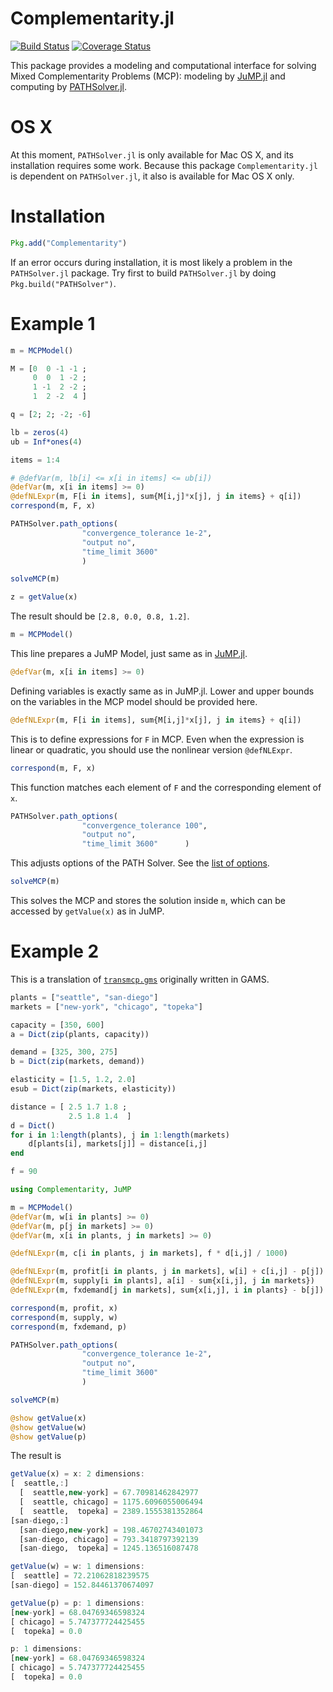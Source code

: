 # Complementarity.jl

[![Build Status](https://travis-ci.org/chkwon/Complementarity.jl.svg?branch=master)](https://travis-ci.org/chkwon/Complementarity.jl)
[![Coverage Status](https://coveralls.io/repos/github/chkwon/Complementarity.jl/badge.svg?branch=master)](https://coveralls.io/github/chkwon/Complementarity.jl?branch=master)


This package provides a modeling and computational interface for solving Mixed Complementarity Problems (MCP): modeling by [JuMP.jl](https://github.com/JuliaOpt/JuMP.jl) and computing by [PATHSolver.jl](https://github.com/chkwon/PATHSolver.jl).


# OS X

At this moment, `PATHSolver.jl` is only available for Mac OS X, and its installation requires some work. Because this package `Complementarity.jl` is dependent on `PATHSolver.jl`, it also is available for Mac OS X only.

# Installation

```julia
Pkg.add("Complementarity")
```

If an error occurs during installation, it is most likely a problem in the `PATHSolver.jl` package. Try first to build `PATHSolver.jl` by doing `Pkg.build("PATHSolver")`.


# Example 1

```julia
m = MCPModel()

M = [0  0 -1 -1 ;
     0  0  1 -2 ;
     1 -1  2 -2 ;
     1  2 -2  4 ]

q = [2; 2; -2; -6]

lb = zeros(4)
ub = Inf*ones(4)

items = 1:4

# @defVar(m, lb[i] <= x[i in items] <= ub[i])
@defVar(m, x[i in items] >= 0)
@defNLExpr(m, F[i in items], sum{M[i,j]*x[j], j in items} + q[i])
correspond(m, F, x)

PATHSolver.path_options(
                "convergence_tolerance 1e-2",
                "output no",
                "time_limit 3600"
                )

solveMCP(m)

z = getValue(x)
````
The result should be `[2.8, 0.0, 0.8, 1.2]`.

```julia
m = MCPModel()
```
This line prepares a JuMP Model, just same as in [JuMP.jl](https://github.com/JuliaOpt/JuMP.jl).

```julia
@defVar(m, x[i in items] >= 0)
```
Defining variables is exactly same as in JuMP.jl. Lower and upper bounds on the variables in the MCP model should be provided here.

```julia
@defNLExpr(m, F[i in items], sum{M[i,j]*x[j], j in items} + q[i])
```
This is to define expressions for `F` in MCP. Even when the expression is linear or quadratic, you should use the nonlinear version `@defNLExpr`.

```julia
correspond(m, F, x)
```
This function matches each element of `F` and the corresponding element of `x`.

```julia
PATHSolver.path_options(   
                "convergence_tolerance 100",
                "output no",
                "time_limit 3600"      )
```
This adjusts options of the PATH Solver. See the [list of options](http://www.cs.wisc.edu/~ferris/path/options.pdf).

```julia
solveMCP(m)
```
This solves the MCP and stores the solution inside `m`, which can be accessed by `getValue(x)` as in JuMP.


# Example 2

This is a translation of [`transmcp.gms`](http://www.gams.com/modlib/libhtml/transmcp.htm) originally written in GAMS.

```julia
plants = ["seattle", "san-diego"]
markets = ["new-york", "chicago", "topeka"]

capacity = [350, 600]
a = Dict(zip(plants, capacity))

demand = [325, 300, 275]
b = Dict(zip(markets, demand))

elasticity = [1.5, 1.2, 2.0]
esub = Dict(zip(markets, elasticity))

distance = [ 2.5 1.7 1.8 ;
             2.5 1.8 1.4  ]
d = Dict()
for i in 1:length(plants), j in 1:length(markets)
    d[plants[i], markets[j]] = distance[i,j]
end

f = 90

using Complementarity, JuMP

m = MCPModel()
@defVar(m, w[i in plants] >= 0)
@defVar(m, p[j in markets] >= 0)
@defVar(m, x[i in plants, j in markets] >= 0)

@defNLExpr(m, c[i in plants, j in markets], f * d[i,j] / 1000)

@defNLExpr(m, profit[i in plants, j in markets], w[i] + c[i,j] - p[j])
@defNLExpr(m, supply[i in plants], a[i] - sum{x[i,j], j in markets})
@defNLExpr(m, fxdemand[j in markets], sum{x[i,j], i in plants} - b[j])

correspond(m, profit, x)
correspond(m, supply, w)
correspond(m, fxdemand, p)

PATHSolver.path_options(
                "convergence_tolerance 1e-2",
                "output no",
                "time_limit 3600"
                )

solveMCP(m)

@show getValue(x)
@show getValue(w)
@show getValue(p)
```

The result is
```julia
getValue(x) = x: 2 dimensions:
[  seattle,:]
  [  seattle,new-york] = 67.70981462842977
  [  seattle, chicago] = 1175.6096055006494
  [  seattle,  topeka] = 2389.1555381352864
[san-diego,:]
  [san-diego,new-york] = 198.46702743401073
  [san-diego, chicago] = 793.3418797392139
  [san-diego,  topeka] = 1245.136516087478

getValue(w) = w: 1 dimensions:
[  seattle] = 72.21062818239575
[san-diego] = 152.84461370674097

getValue(p) = p: 1 dimensions:
[new-york] = 68.04769346598324
[ chicago] = 5.747377724425455
[  topeka] = 0.0

p: 1 dimensions:
[new-york] = 68.04769346598324
[ chicago] = 5.747377724425455
[  topeka] = 0.0
```
